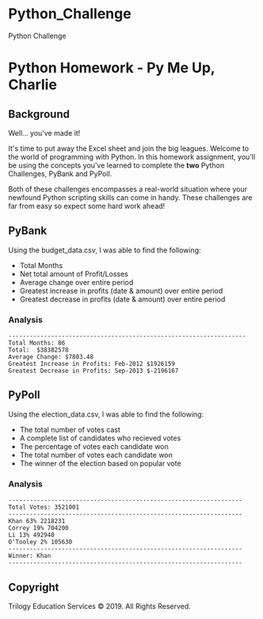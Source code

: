 # Python_Challenge
Python Challenge

# Python Homework - Py Me Up, Charlie

## Background

Well... you've made it!

It's time to put away the Excel sheet and join the big leagues. Welcome to the world of programming with Python. In this homework assignment, you'll be using the concepts you've learned to complete the **two** Python Challenges, PyBank and PyPoll.

Both of these challenges encompasses a real-world situation where your newfound Python scripting skills can come in handy. These challenges are far from easy so expect some hard work ahead!

## PyBank

Using the budget_data.csv, I was able to find the following:
* Total Months
* Net total amount of Profit/Losses
* Average change over entire period
* Greatest increase in profits (date & amount) over entire period
* Greatest decrease in profits (date & amount) over entire period

### Analysis

``` Fianancial Analysis
-------------------------------------------------------------------
Total Months: 86
Total:  $38382578
Average Change: $7803.48
Greatest Increase in Profits: Feb-2012 $1926159
Greatest Decrease in Profits: Sep-2013 $-2196167
```


## PyPoll
Using the election_data.csv, I was able to find the following:

* The total number of votes cast
* A complete list of candidates who recieved votes
* The percentage of votes each candidate won
* The total number of votes each candidate won
* The winner of the election based on popular vote

### Analysis

```Election Results
------------------------------------------------------------------
Total Votes: 3521001
------------------------------------------------------------------
Khan 63% 2218231
Correy 19% 704200
Li 13% 492940
O'Tooley 2% 105630
------------------------------------------------------------------
Winner: Khan
------------------------------------------------------------------
```



## Copyright

Trilogy Education Services © 2019. All Rights Reserved.
